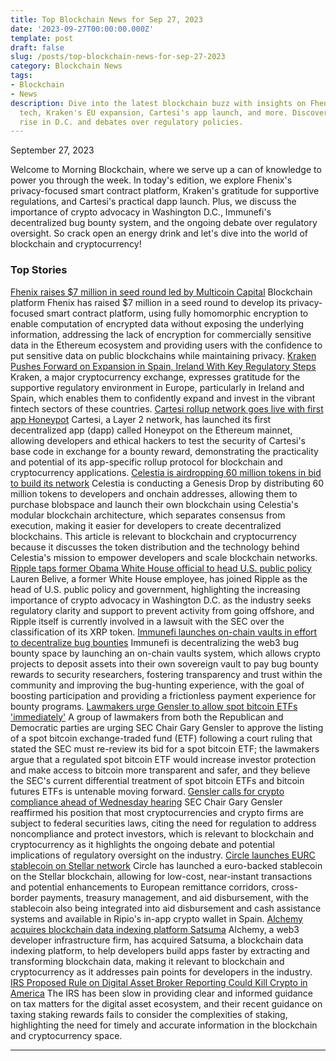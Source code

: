 ```yaml
---
title: Top Blockchain News for Sep 27, 2023
date: '2023-09-27T00:00:00.000Z'
template: post
draft: false
slug: /posts/top-blockchain-news-for-sep-27-2023
category: Blockchain News
tags:
- Blockchain
- News
description: Dive into the latest blockchain buzz with insights on Fhenix's privacy
  tech, Kraken's EU expansion, Cartesi's app launch, and more. Discover crypto advocacy's
  rise in D.C. and debates over regulatory policies.
---
```

September 27, 2023

Welcome to Morning Blockchain, where we serve up a can of knowledge to power you through the week. In today's edition, we explore Fhenix's privacy-focused smart contract platform, Kraken's gratitude for supportive regulations, and Cartesi's practical dapp launch. Plus, we discuss the importance of crypto advocacy in Washington D.C., Immunefi's decentralized bug bounty system, and the ongoing debate over regulatory oversight. So crack open an energy drink and let's dive into the world of blockchain and cryptocurrency!

### Top Stories
[Fhenix raises $7 million in seed round led by Multicoin Capital](https://www.theblock.co/post/252931/fhenix-seed-multicoin-capital?utm_source=rss&utm_medium=rss/)
Blockchain platform Fhenix has raised $7 million in a seed round to develop its privacy-focused smart contract platform, using fully homomorphic encryption to enable computation of encrypted data without exposing the underlying information, addressing the lack of encryption for commercially sensitive data in the Ethereum ecosystem and providing users with the confidence to put sensitive data on public blockchains while maintaining privacy.
[Kraken Pushes Forward on Expansion in Spain, Ireland With Key Regulatory Steps](https://www.coindesk.com/policy/2023/09/26/kraken-pushes-forward-on-expansion-in-spain-ireland-with-key-regulatory-steps/?utm_medium=referral&utm_source=rss&utm_campaign=headlines/)
Kraken, a major cryptocurrency exchange, expresses gratitude for the supportive regulatory environment in Europe, particularly in Ireland and Spain, which enables them to confidently expand and invest in the vibrant fintech sectors of these countries.
[Cartesi rollup network goes live with first app Honeypot](https://www.theblock.co/post/252623/cartesi-rollup-network-goes-live-on-mainnet-with-first-app-honeypot?utm_source=rss&utm_medium=rss/)
Cartesi, a Layer 2 network, has launched its first decentralized app (dapp) called Honeypot on the Ethereum mainnet, allowing developers and ethical hackers to test the security of Cartesi's base code in exchange for a bounty reward, demonstrating the practicality and potential of its app-specific rollup protocol for blockchain and cryptocurrency applications.
[Celestia is airdropping 60 million tokens in bid to build its network](https://www.theblock.co/post/253024/celestia-is-airdropping-60-million-tokens-in-bid-to-build-its-network?utm_source=rss&utm_medium=rss/)
Celestia is conducting a Genesis Drop by distributing 60 million tokens to developers and onchain addresses, allowing them to purchase blobspace and launch their own blockchain using Celestia's modular blockchain architecture, which separates consensus from execution, making it easier for developers to create decentralized blockchains. This article is relevant to blockchain and cryptocurrency because it discusses the token distribution and the technology behind Celestia's mission to empower developers and scale blockchain networks.
[Ripple taps former Obama White House official to head U.S. public policy](https://www.theblock.co/post/253016/ripple-taps-former-obama-white-house-official-to-head-u-s-public-policy?utm_source=rss&utm_medium=rss/)
Lauren Belive, a former White House employee, has joined Ripple as the head of U.S. public policy and government, highlighting the increasing importance of crypto advocacy in Washington D.C. as the industry seeks regulatory clarity and support to prevent activity from going offshore, and Ripple itself is currently involved in a lawsuit with the SEC over the classification of its XRP token.
[Immunefi launches on-chain vaults in effort to decentralize bug bounties](https://www.theblock.co/post/252965/immunefi-on-chain-vaults?utm_source=rss&utm_medium=rss/)
Immunefi is decentralizing the web3 bug bounty space by launching an on-chain vaults system, which allows crypto projects to deposit assets into their own sovereign vault to pay bug bounty rewards to security researchers, fostering transparency and trust within the community and improving the bug-hunting experience, with the goal of boosting participation and providing a frictionless payment experience for bounty programs.
[Lawmakers urge Gensler to allow spot bitcoin ETFs 'immediately'](https://www.theblock.co/post/253093/lawmakers-urge-sec-chair-gensler-to-allow-spot-bitcoin-etfs-immediately?utm_source=rss&utm_medium=rss/)
A group of lawmakers from both the Republican and Democratic parties are urging SEC Chair Gary Gensler to approve the listing of a spot bitcoin exchange-traded fund (ETF) following a court ruling that stated the SEC must re-review its bid for a spot bitcoin ETF; the lawmakers argue that a regulated spot bitcoin ETF would increase investor protection and make access to bitcoin more transparent and safer, and they believe the SEC's current differential treatment of spot bitcoin ETFs and bitcoin futures ETFs is untenable moving forward.
[Gensler calls for crypto compliance ahead of Wednesday hearing](https://www.theblock.co/post/253102/sec-chair-gensler-calls-for-crypto-compliance-ahead-of-wednesday-hearing?utm_source=rss&utm_medium=rss/)
SEC Chair Gary Gensler reaffirmed his position that most cryptocurrencies and crypto firms are subject to federal securities laws, citing the need for regulation to address noncompliance and protect investors, which is relevant to blockchain and cryptocurrency as it highlights the ongoing debate and potential implications of regulatory oversight on the industry.
[Circle launches EURC stablecoin on Stellar network](https://www.theblock.co/post/253051/circle-launches-eurc-stablecoin-on-stellar-network?utm_source=rss&utm_medium=rss/)
Circle has launched a euro-backed stablecoin on the Stellar blockchain, allowing for low-cost, near-instant transactions and potential enhancements to European remittance corridors, cross-border payments, treasury management, and aid disbursement, with the stablecoin also being integrated into aid disbursement and cash assistance systems and available in Ripio's in-app crypto wallet in Spain.
[Alchemy acquires blockchain data indexing platform Satsuma](https://www.theblock.co/post/252948/alchemy-satsuma?utm_source=rss&utm_medium=rss/)
Alchemy, a web3 developer infrastructure firm, has acquired Satsuma, a blockchain data indexing platform, to help developers build apps faster by extracting and transforming blockchain data, making it relevant to blockchain and cryptocurrency as it addresses pain points for developers in the industry.
[IRS Proposed Rule on Digital Asset Broker Reporting Could Kill Crypto in America](https://www.coindesk.com/consensus-magazine/2023/09/26/irs-proposed-rule-on-digital-asset-broker-reporting-could-kill-crypto-in-america/?utm_medium=referral&utm_source=rss&utm_campaign=headlines/)
The IRS has been slow in providing clear and informed guidance on tax matters for the digital asset ecosystem, and their recent guidance on taxing staking rewards fails to consider the complexities of staking, highlighting the need for timely and accurate information in the blockchain and cryptocurrency space.

---